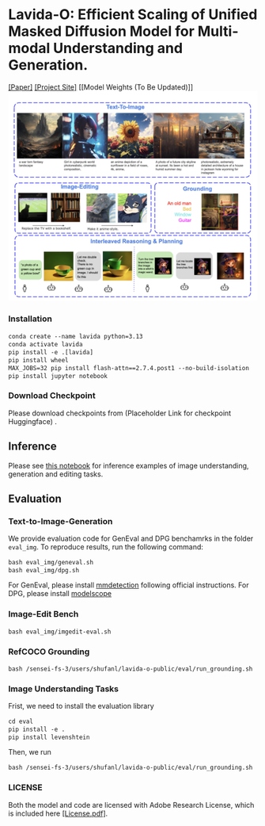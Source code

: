 
# Lavida-O: Efficient Scaling of Unified Masked Diffusion Model for Multi-modal Understanding and Generation.

[[Paper]](https://arxiv.org/abs/2509.19244) [[Project Site]](https://homepage.jackli.org/projects/lavida_o/index.html) [[Model Weights (To Be Updated)]]
![Model Architecture](assets/teaser.png)

### Installation

```
conda create --name lavida python=3.13
conda activate lavida
pip install -e .[lavida]
pip install wheel
MAX_JOBS=32 pip install flash-attn==2.7.4.post1 --no-build-isolation
pip install jupyter notebook
```

### Download Checkpoint

Please download checkpoints from (Placeholder Link for checkpoint Huggingface) . 



## Inference
Please see [this notebook](Demo.ipynb) for inference examples of image understanding, generation and editing tasks.


## Evaluation

### Text-to-Image-Generation

We provide evaluation code for GenEval and DPG benchamrks in the folder `eval_img`. To reproduce results, run the following command:

```
bash eval_img/geneval.sh
bash eval_img/dpg.sh
```

For GenEval, please install [mmdetection](https://github.com/open-mmlab/mmdetection) following official instructions. For DPG, please install [modelscope](https://github.com/modelscope/modelscope)


### Image-Edit Bench

```
bash eval_img/imgedit-eval.sh
```

### RefCOCO Grounding

```
bash /sensei-fs-3/users/shufanl/lavida-o-public/eval/run_grounding.sh
```

### Image Understanding Tasks 

Frist, we need to install the evaluation library
```
cd eval
pip install -e .
pip install levenshtein
```

Then, we run
```
bash /sensei-fs-3/users/shufanl/lavida-o-public/eval/run_grounding.sh
```

### LICENSE

Both the model and code are licensed with Adobe Research License, which is included here [[License.pdf]](License.pdf).
